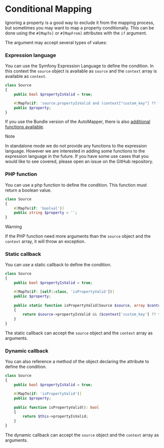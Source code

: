 # Conditional Mapping

Ignoring a property is a good way to exclude it from the mapping process, but sometimes you may want to map a property conditionally.
This can be done using the `#[MapTo]` or `#[MapFrom]` attributes with the `if` argument.

The argument may accept several types of values:

### Expression language

You can use the Symfony Expression Language to define the condition.
In this context the `source` object is available as `source` and the `context` array is available as `context`.

```php
class Source
{
    public bool $propertyIsValid = true;

    #[MapTo(if: 'source.propertyIsValid and (context["custom_key"] ?? false) == true')]
    public $property;
}
```

If you use the Bundle version of the AutoMapper, there is also [additional functions available](../bundle/expression-language.md).

> [!NOTE]
> In standalone mode we do not provide any functions to the expression language.
> However we are interested in adding some functions to the expression language in the future. If you have some use
> cases that you would like to see covered, please open an issue on the GitHub repository.

### PHP function

You can use a php function to define the condition. This function must return a boolean value.

```php
class Source
{
    #[MapTo(if: 'boolval')]
    public string $property = '';
}
```

> [!WARNING]
> If the PHP function need more arguments than the `source` object and the `context` array, it will throw an exception.

### Static callback

You can use a static callback to define the condition.

```php
class Source
{
    public bool $propertyIsValid = true;

    #[MapTo(if: [self::class, 'isPropertyValid'])]
    public $property;
    
    public static function isPropertyValid(Source $source, array $context): bool
    {
        return $source->propertyIsValid && ($context['custom_key'] ?? false) === true;
    }
}
```

The static callback can accept the `source` object and the `context` array as arguments.

### Dynamic callback

You can also reference a method of the object declaring the attribute to define the condition.

```php
class Source
{
    public bool $propertyIsValid = true;

    #[MapTo(if: 'isPropertyValid')]
    public $property;
    
    public function isPropertyValid(): bool
    {
        return $this->propertyIsValid;
    }
}
```

The dynamic callback can accept the `source` object and the `context` array as arguments.
